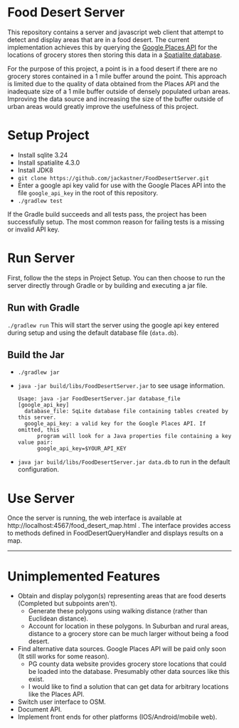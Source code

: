 # Food Desert Server
This repository contains a server and javascript web client that attempt to detect and display areas that are in a food
desert. The current implementation achieves this by querying the 
[Google Places API](https://developers.google.com/places/web-service/intro) for the locations of grocery stores then
storing this data in a [Spatialite database](https://www.gaia-gis.it/fossil/libspatialite/index).

For the purpose of this project, a point is in a food desert if there are no grocery stores contained in a 1 mile buffer
around the point. This approach is limited due to the quality of data obtained from the Places API and the inadequate
size of a 1 mile buffer outside of densely populated urban areas. Improving the data source and increasing the size of
the buffer outside of urban areas would greatly improve the usefulness of this project.

# Setup Project

* Install sqlite 3.24
* Install spatialite 4.3.0
* Install JDK8
* `git clone https://github.com/jackastner/FoodDesertServer.git`
* Enter a google api key valid for use with the Google Places API into the file `google_api_key` in the root of this 
  repository.
* `./gradlew test`

If the Gradle build succeeds and all tests pass, the project has been successfully setup. The most common reason for 
failing tests is a missing or invalid API key.
 
# Run Server
First, follow the the steps in Project Setup. You can then choose to run the server directly through Gradle or by 
building and executing a jar file.
 
## Run with Gradle
`./gradlew run`
This will start the server using the google api key entered during setup and using the default database file (`data.db`).
  
## Build the Jar
* `./gradlew jar`
* `java -jar build/libs/FoodDesertServer.jar` to see usage information.

      Usage: java -jar FoodDesertServer.jar database_file [google_api_key]
      	database_file: SqLite database file containing tables created by this server.
      	google_api_key: a valid key for the Google Places API. If omitted, this
      		program will look for a Java properties file containing a key value pair:
      		google_api_key=$YOUR_API_KEY
      		
* `java jar build/libs/FoodDesertServer.jar data.db` to run in the default configuration. 

# Use Server
Once the server is running, the web interface is available at http://localhost:4567/food_desert_map.html . The interface
provides access to methods defined in FoodDesertQueryHandler and displays results on a map.
 
---
 
# Unimplemented Features

* Obtain and display polygon(s) representing areas that are food deserts (Completed but subpoints aren't).
  * Generate these polygons using walking distance (rather than Euclidean distance). 
  * Account for location in these polygons. In Suburban and rural areas, distance to a grocery store can be much larger
    without being a food desert.
* Find alternative data sources. Google Places API will be paid only soon (It still works for some reason).
  * PG county data website provides grocery store locations that could be loaded into the database. Presumably other 
    data sources like this exist.
  * I would like to find a solution that can get data for arbitrary locations like the Places API.
* Switch user interface to OSM.
* Document API.
* Implement front ends for other platforms (IOS/Android/mobile web).